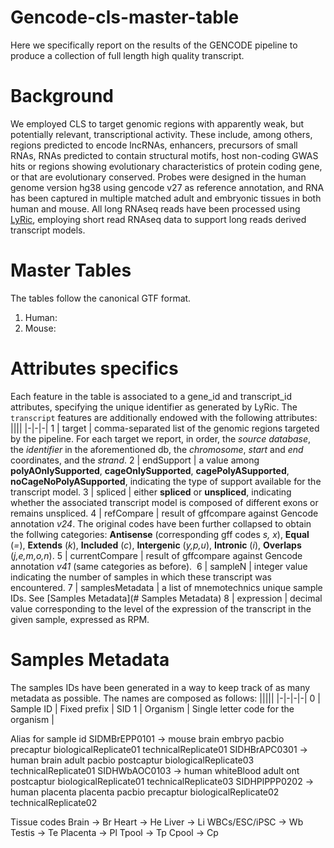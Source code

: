 # Gencode-cls-master-table
Here we specifically report on the results of the GENCODE pipeline to produce a collection of full length high quality transcript. 

# Background
We employed CLS to target genomic regions with apparently weak, but potentially relevant, transcriptional activity. These include, among others, regions predicted to encode lncRNAs, enhancers, precursors of small RNAs, RNAs predicted to contain structural motifs, host non-coding GWAS hits or regions showing evolutionary characteristics of protein coding gene, or that are evolutionary conserved. Probes were designed in the human genome version hg38 using gencode v27 as reference annotation, and RNA has been captured in multiple matched adult and embryonic tissues in both human and mouse. All long RNAseq reads have been processed using [LyRic](https://github.com/guigolab/LyRic), employing short read RNAseq data to support long reads derived transcript models.

# Master Tables
The tables follow the canonical GTF format.

1. Human:
2. Mouse:

# Attributes specifics
Each feature in the table is associated to a gene_id and transcript_id attributes, specifying the unique identifier as generated by LyRic.
The `transcript` features are additionally endowed with the following attributes:
||||
|-|-|-|
1 | target | comma-separated list of the genomic regions targeted by the pipeline. For each target we report, in order, the *source database*, the *identifier* in the aforementioned db, the *chromosome*, *start* and *end* coordinates, and the *strand*.
2 | endSupport | a value among **polyAOnlySupported**, **cageOnlySupported**, **cagePolyASupported**, **noCageNoPolyASupported**, indicating the type of support available for the transcript model.
3 | spliced | either **spliced** or **unspliced**, indicating whether the associated transcript model is composed of different exons or remains unspliced.
4 | refCompare | result of gffcompare against Gencode annotation *v24*. The original codes have been further collapsed to obtain the follwing categories: **Antisense** (corresponding gff codes *s, x*), **Equal** (*=*), **Extends** (*k*), **Included** (*c*), **Intergenic** (*y,p,u*), **Intronic** (*i*), **Overlaps** (*j,e,m,o,n*).
5 | currentCompare | result of gffcompare against Gencode annotation *v41* (same categories as before). 
6 | sampleN | integer value indicating the number of samples in which these transcript was encountered.
7 | samplesMetadata | a list of mnemotechnics unique sample IDs. See [Samples Metadata](# Samples Metadata)
8 | expression | decimal value corresponding to the level of the expression of the transcript in the given sample, expressed as RPM.

# Samples Metadata
The samples IDs have been generated in a way to keep track of as many metadata as possible. The names are composed as follows:
|||||
|-|-|-|-|
0 | Sample ID | Fixed prefix | SID
1 | Organism | Single letter code for the organism |

Alias for sample id 
SIDMBrEPP0101  -> mouse brain embryo pacbio precaptur biologicalReplicate01 technicalReplicate01
SIDHBrAPC0301  -> human brain adult pacbio postcaptur biologicalReplicate03 technicalReplicate01
SIDHWbAOC0103  -> human whiteBlood adult ont postcaptur biologicalReplicate01 technicalReplicate03
SIDHPlPPP0202  -> human placenta placenta pacbio precaptur biologicalReplicate02 technicalReplicate02

Tissue codes
Brain -> Br
Heart -> He
Liver -> Li
WBCs/ESC/iPSC -> Wb
Testis -> Te
Placenta -> Pl
Tpool -> Tp
Cpool -> Cp
